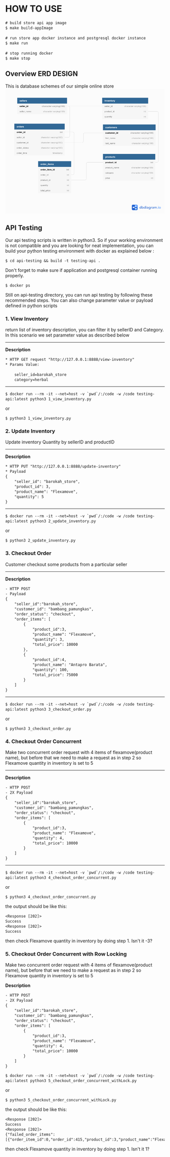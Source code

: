 # HOW TO USE
```
# build store api app image
$ make build-appImage

# run store app docker instance and postgresql docker instance
$ make run

# stop running docker
$ make stop
```

## Overview ERD DESIGN
This is database schemes of our simple online store
![alt text](https://github.com/hasbiasshidiq/Simple-Online-Store/blob/main/images/ERD.png)


## API Testing

Our api testing scripts is written in python3. So if your working environment is not compatible and you are looking for neat implementation, you can build your python testing environment with docker as explained below :

```
$ cd api-testing && build -t testing-api .
```

Don't forget to make sure if application and postgresql container running properly. 

```
$ docker ps
```

Still on api-testing directory, you can run api testing by following these recommended steps. You can also change parameter value or payload defined in python scripts

### 1. View Inventory
return list of inventory description, you can filter it by sellerID and Category. In this scenario we set parameter value as described below

---
**Description**
```
* HTTP GET request "http://127.0.0.1:8888/view-inventory"
* Params Value:

    seller_id=barokah_store
    category=herbal
```
---

```
$ docker run --rm -it --net=host -v `pwd`/:/code -w /code testing-api:latest python3 1_view_inventory.py
```
or
```
$ python3 1_view_inventory.py
```

### 2. Update Inventory
Update inventory Quantity by sellerID and productID

---
**Description**
```
* HTTP PUT "http://127.0.0.1:8888/update-inventory"
* Payload
{
    "seller_id": "barokah_store",
    "product_id": 3,
    "product_name": "Flexamove",
    "quantity": 5
}
```
---

```
$ docker run --rm -it --net=host -v `pwd`/:/code -w /code testing-api:latest python3 2_update_inventory.py
```
or
```
$ python3 2_update_inventory.py
```

### 3. Checkout Order
Customer checkout some products from a particular seller

---
**Description**
```
- HTTP POST
- Payload
{
    "seller_id":"barokah_store",
    "customer_id": "bambang_pamungkas",
    "order_status": "checkout",
    "order_items": [
        {
            "product_id":3,
            "product_name": "Flexamove",
            "quantity": 3,
            "total_price": 10000 
        },
        {
            "product_id":4,
            "product_name": "Antapro Barata",
            "quantity": 100,
            "total_price": 75000 
        }   
    ]
}
```
---

```
$ docker run --rm -it --net=host -v `pwd`/:/code -w /code testing-api:latest python3 3_checkout_order.py
```
or
```
$ python3 3_checkout_order.py
```

### 4. Checkout Order Concurrent
Make two concurrent order request with 4 items of flexamove(product name), but before that we need to make a request as in step 2 so Flexamove quantity in inventory is set to 5 

---
**Description**
```
- HTTP POST
- 2X Payload 
{
    "seller_id":"barokah_store",
    "customer_id": "bambang_pamungkas",
    "order_status": "checkout",
    "order_items": [
        {
            "product_id":3,
            "product_name": "Flexamove",
            "quantity": 4,
            "total_price": 10000 
        }   
    ]
}
```
---

```
$ docker run --rm -it --net=host -v `pwd`/:/code -w /code testing-api:latest python3 4_checkout_order_concurrent.py
```
or
```
$ python3 4_checkout_order_concurrent.py
```

the output should be like this:
```
<Response [202]>
Success
<Response [202]>
Success
```

then check Flexamove quantity in inventory by doing step 1. Isn't it -3?

### 5. Checkout Order Concurrent with Row Locking
Make two concurrent order request with 4 items of flexamove(product name), but before that we need to make a request as in step 2 so Flexamove quantity in inventory is set to 5 

**Description**
```
- HTTP POST
- 2X Payload 
{
    "seller_id":"barokah_store",
    "customer_id": "bambang_pamungkas",
    "order_status": "checkout",
    "order_items": [
        {
            "product_id":3,
            "product_name": "Flexamove",
            "quantity": 4,
            "total_price": 10000 
        }   
    ]
}
```

```
$ docker run --rm -it --net=host -v `pwd`/:/code -w /code testing-api:latest python3 5_checkout_order_concurrent_withLock.py
```
or
```
$ python3 5_checkout_order_concurrent_withLock.py
```

the output should be like this:
```
<Response [202]>
Success
<Response [202]>
{"failed_order_items":[{"order_item_id":0,"order_id":415,"product_id":3,"product_name":"Flexamove","quantity":4,"total_price":10000}]}
```

then check Flexamove quantity in inventory by doing step 1. Isn't it 1?